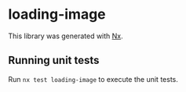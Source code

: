 # loading-image

This library was generated with [Nx](https://nx.dev).

## Running unit tests

Run `nx test loading-image` to execute the unit tests.
